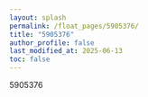 ```yaml
---
layout: splash
permalink: /float_pages/5905376/
title: "5905376"
author_profile: false
last_modified_at: 2025-06-13
toc: false
---
```

 
5905376
